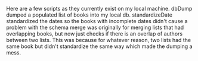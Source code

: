 Here are a few scripts as they currently exist on my local machine. 
dbDump dumped a populated list of books into my local db.
standardizeDate standardized the dates so the books with incomplete dates didn't cause a problem with the schema
merge was originally for merging lists that had overlapping books, but now just checks if there is an overlap of authors between two lists.
This was because for whatever reason, two lists had the same book but didn't standardize the same way which made the dumping a mess.
